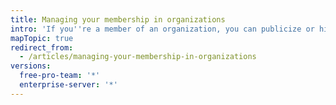 ```yaml
---
title: Managing your membership in organizations
intro: 'If you''re a member of an organization, you can publicize or hide your membership, view other people''s roles, and remove yourself from the organization.'
mapTopic: true
redirect_from:
  - /articles/managing-your-membership-in-organizations
versions:
  free-pro-team: '*'
  enterprise-server: '*'
---
```


